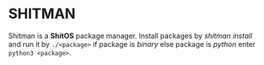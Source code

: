 # SHITMAN
Shitman is a **ShitOS** package manager. Install packages by *shitman install <package>* and run it by `./<package>` if package is *binary* else package is *python* enter `python3 <package>`.

